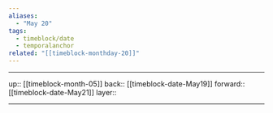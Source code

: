 ```yaml
---
aliases:
  - "May 20"
tags:
  - timeblock/date
  - temporalanchor
related: "[[timeblock-monthday-20]]"
---
```




***

up:: [[timeblock-month-05]]
back:: [[timeblock-date-May19]]
forward:: [[timeblock-date-May21]]
layer:: 

***
